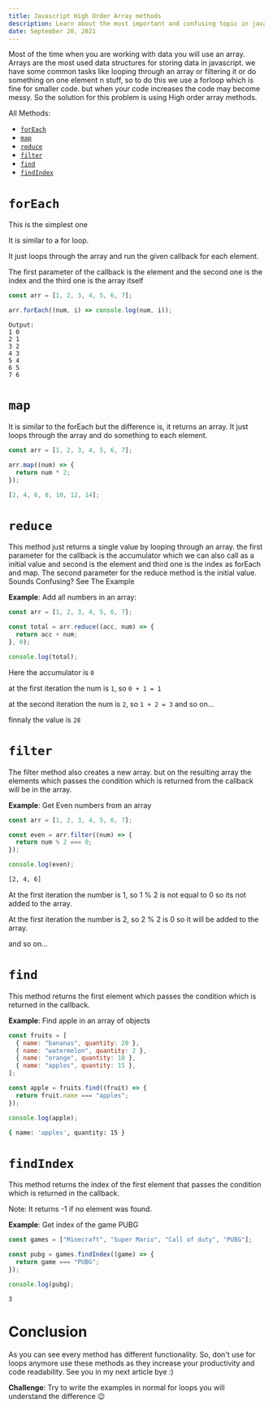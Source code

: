 ```yaml
---
title: Javascript High Order Array methods
description: Learn about the most important and confusing topic in javascript
date: September 20, 2021
---
```


Most of the time when you are working with data you will use an array. Arrays are the most used data structures for storing data in javascript. we have some common tasks like looping through an array or filtering it or do something on one element n stuff, so to do this we use a forloop which is fine for smaller code. but when your code increases the code may become messy. So the solution for this problem is using High order array methods.

All Methods:

- [`forEach`](#forEach)
- [`map`](#map)
- [`reduce`](#reduce)
- [`filter`](#filter)
- [`find`](#find)
- [`findIndex`](#findindex)

# `forEach`

This is the simplest one

It is similar to a for loop.

It just loops through the array and run the given callback for each element.

The first parameter of the callback is the element and the second one is the index and the third one is the array itself

```js
const arr = [1, 2, 3, 4, 5, 6, 7];

arr.forEach((num, i) => console.log(num, i));
```

```shell
Output:
1 0
2 1
3 2
4 3
5 4
6 5
7 6
```

# `map`

It is similar to the forEach but the difference is, it returns an array. It just loops through the array and do something to each element.

```js
const arr = [1, 2, 3, 4, 5, 6, 7];

arr.map((num) => {
  return num * 2;
});
```

```js
[2, 4, 6, 8, 10, 12, 14];
```

# `reduce`

This method just returns a single value by looping through an array. the first parameter for the callback is the accumulator which we can also call as a initial value and second is the element and third one is the index as forEach and map. The second parameter for the reduce method is the initial value. Sounds Confusing? See The Example

**Example**: Add all numbers in an array:

```js
const arr = [1, 2, 3, 4, 5, 6, 7];

const total = arr.reduce((acc, num) => {
  return acc + num;
}, 0);

console.log(total);
```

Here the accumulator is `0`

at the first iteration the num is `1`, so `0 + 1 = 1`

at the second iteration the num is `2`, so `1 + 2 = 3` and so on...

finnaly the value is `28`

# `filter`

The filter method also creates a new array. but on the resulting array the elements which passes the condition which is returned from the callback will be in the array.

**Example**: Get Even numbers from an array

```js
const arr = [1, 2, 3, 4, 5, 6, 7];

const even = arr.filter((num) => {
  return num % 2 === 0;
});

console.log(even);
```

```bash
[2, 4, 6]
```

At the first iteration the number is 1, so 1 % 2 is not equal to 0 so its not added to the array.

At the first iteration the number is 2, so 2 % 2 is 0 so it will be added to the array.

and so on...

# `find`

This method returns the first element which passes the condition which is returned in the callback.

**Example**: Find apple in an array of objects

```js
const fruits = [
  { name: "bananas", quantity: 20 },
  { name: "watermelon", quantity: 2 },
  { name: "orange", quantity: 10 },
  { name: "apples", quantity: 15 },
];

const apple = fruits.find((fruit) => {
  return fruit.name === "apples";
});

console.log(apple);
```

```bash
{ name: 'apples', quantity: 15 }

```

# `findIndex`

This method returns the index of the first element that passes the condition which is returned in the callback.

Note: It returns -1 if no element was found.

**Example**: Get index of the game PUBG

```js
const games = ["Minecraft", "Super Mario", "Call of duty", "PUBG"];

const pubg = games.findIndex((game) => {
  return game === "PUBG";
});

console.log(pubg);
```

```bash
3
```

# Conclusion

As you can see every method has different functionality. So, don't use for loops anymore use these methods as they increase your productivity and code readability. See you in my next article bye :)

**Challenge**:
Try to write the examples in normal for loops you will understand the difference 😉
